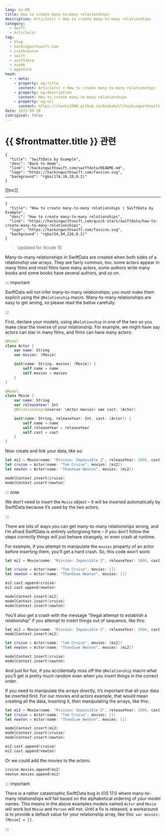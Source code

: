 ```yaml
---
lang: ko-KR
title: How to create many-to-many relationships
description: Article(s) > How to create many-to-many relationships
category:
  - Swift
  - Article(s)
tag: 
  - blog
  - hackingwithswift.com
  - crashcourse
  - swift
  - swiftdata
  - xcode
  - appstore
head:
  - - meta:
    - property: og:title
      content: Article(s) > How to create many-to-many relationships
    - property: og:description
      content: How to create many-to-many relationships
    - property: og:url
      content: https://chanhi2000.github.io/bookshelf/hackingwithswift.com/swiftdata/how-to-create-many-to-many-relationships.html
date: 2023-09-30
isOriginal: false
---
```


# {{ $frontmatter.title }} 관련

```component VPCard
{
  "title": "SwiftData by Example",
  "desc": "Back to Home",
  "link": "/hackingwithswift.com/swiftdata/README.md",
  "logo": "https://hackingwithswift.com/favicon.svg",
  "background": "rgba(174,10,10,0.2)"
}
```

[[toc]]

---

```component VPCard
{
  "title": "How to create many-to-many relationships | SwiftData by Example",
  "desc": "How to create many-to-many relationships",
  "link": "https://hackingwithswift.com/quick-start/swiftdata/how-to-create-many-to-many-relationships", 
  "logo": "https://hackingwithswift.com/favicon.svg",
  "background": "rgba(54,94,226,0.2)"
}
```

> Updated for Xcode 15

Many-to-many relationships in SwiftData are created when both sides of a relationship use arrays. They are fairly common, too: some actors appear in many films and most films have many actors, some authors write many books and some books have several authors, and so on.

::: important

SwiftData will not infer many-to-many relationships; you must make them explicit using the `@Relationship` macro. Many-to-many relationships are easy to get wrong, so please read the below carefully.

:::

First, declare your models, using `@Relationship` in one of the two so you make clear the inverse of your relationship. For example, we might have say actors can star in many films, and films can have many actors:

```swift
@Model
class Actor {
    var name: String
    var movies: [Movie]

    init(name: String, movies: [Movie]) {
        self.name = name
        self.movies = movies
    }
}

@Model
class Movie {
    var name: String
    var releaseYear: Int
    @Relationship(inverse: \Actor.movies) var cast: [Actor]

    init(name: String, releaseYear: Int, cast: [Actor]) {
        self.name = name
        self.releaseYear = releaseYear
        self.cast = cast
    }
}
```

Now create and link your data, like so:

```swift
let mi2 = Movie(name: "Mission: Impossible 2", releaseYear: 2000, cast: [])
let cruise = Actor(name: "Tom Cruise", movies: [mi2])
let newton = Actor(name: "Thandiwe Newton", movies: [mi2])

modelContext.insert(cruise)
modelContext.insert(newton)
```

::: note

We don’t need to insert the `Movie` object – it will be inserted automatically by SwiftData because it’s used by the two actors.

:::

There are lots of ways you can get many-to-many relationships wrong, and I’m afraid SwiftData is entirely unforgiving here – if you don’t follow the steps correctly things will just behave strangely, or even crash at runtime.

For example, if you attempt to manipulate the `movies` property of an actor before inserting them, you’ll get a hard crash. So, this code won’t work:

```swift
let mi2 = Movie(name: "Mission: Impossible 2", releaseYear: 2000, cast: [])

let cruise = Actor(name: "Tom Cruise", movies: [])
let newton = Actor(name: "Thandiwe Newton", movies: [])

mi2.cast.append(cruise)
mi2.cast.append(newton)

modelContext.insert(mi2)
modelContext.insert(cruise)
modelContext.insert(newton)
```

You’ll also get a crash with the message “illegal attempt to establish a relationship” if you attempt to insert things out of sequence, like this:

```swift
let mi2 = Movie(name: "Mission: Impossible 2", releaseYear: 2000, cast: [])
modelContext.insert(mi2)

let cruise = Actor(name: "Tom Cruise", movies: [mi2])
let newton = Actor(name: "Thandiwe Newton", movies: [mi2])

modelContext.insert(cruise)
modelContext.insert(newton)
```

And just for fun, if you accidentally miss off the `@Relationship` macro what you’ll get is pretty much random even when you insert things in the correct order.

If you need to manipulate the arrays directly, it’s important that all your data be inserted first. For our movies and actors example, that would mean creating all the data, inserting it, *then* manipulating the arrays, like this:

```swift
let mi2 = Movie(name: "Mission: Impossible 2", releaseYear: 2000, cast: [])
let cruise = Actor(name: "Tom Cruise", movies: [])
let newton = Actor(name: "Thandiwe Newton", movies: [])

modelContext.insert(mi2)
modelContext.insert(cruise)
modelContext.insert(newton)

mi2.cast.append(cruise)
mi2.cast.append(newton)
```

Or we could add the movies to the actors:

```swift
cruise.movies.append(mi2)
newton.movies.append(mi2)
```

::: important

There is a rather catastrophic SwiftData bug in iOS 17.0 where many-to-many relationships will fail based on the alphabetical ordering of your model names. This means in the above examples models named `Actor` and `Movie` will work but `Movie` and `Person` will not. Until a fix is released, a workaround is to provide a default value for your relationship array, like this: `var movies: [Movie] = []`.

:::

